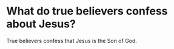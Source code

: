 # What do true believers confess about Jesus?

True believers confess that Jesus is the Son of God.
